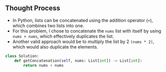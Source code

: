 ## Thought Process
- In Python, lists can be concatenated using the addition operator (`+`), which combines two lists into one.
- For this problem, I chose to concatenate the `nums` list with itself by using `nums + nums`, which effectively duplicates the list.
- Another valid approach would be to multiply the list by 2 `(nums * 2)`, which would also duplicate the elements.


```python
class Solution:
    def getConcatenation(self, nums: List[int]) -> List[int]:
        return nums + nums
```
